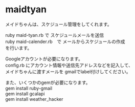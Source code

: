 maidtyan
========
メイドちゃんは、スケジュール管理をしてくれます。    

ruby maid-tyan.rb で スケジュールメールを送信    
ruby maid-calender.rb　で メールからスケジュールの作成  
を行います。  

Googleアカウントが必要になります。    
config.rb にアカウント情報や送信先アドレスなどを記入して、    
メイドちゃんに渡すメールを gmailでlabel付けしてください。    


また、いくつかのgemが必要になります。    
gem install ruby-gmail    
gem install gcalapi    
gem install weather_hacker    

